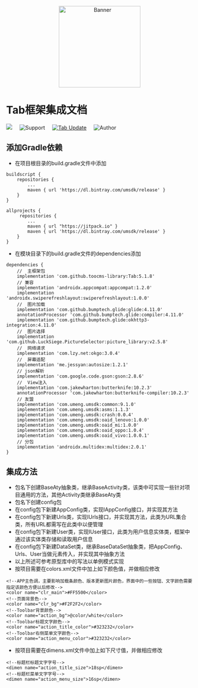 <p align="center">
  <img src="https://avatars3.githubusercontent.com/u/38806334?s=400&u=b20d7b719e126e45e3d45c0ff04d0597ae3ed703&v=4" width="220" height="220" alt="Banner" />
</p>

# Tab框架集成文档

[![](https://jitpack.io/v/toocms-library/Tab.svg)](https://jitpack.io/#toocms-library/Tab)&#160;&#160;&#160;&#160;&#160;![Support](https://img.shields.io/badge/API-19+-4BC51D.svg)&#160;&#160;&#160;&#160;&#160;[![Tab Update](https://img.shields.io/badge/更新-记录-4BC51D.svg)](https://github.com/toocms-library/Tab/releases)&#160;&#160;&#160;&#160;&#160;![Author](https://img.shields.io/badge/Author-Zero-4BC51D.svg)

## 添加Gradle依赖
- 在项目根目录的build.gradle文件中添加
```
buildscript {
    repositories {
        ...
        maven { url 'https://dl.bintray.com/umsdk/release' }
    }
}
```
```
allprojects {
     repositories {
        ...
        maven { url "https://jitpack.io" }
        maven { url 'https://dl.bintray.com/umsdk/release' }
    }
}
```
- 在模块目录下的build.gradle文件的dependencies添加
```
dependencies {
    //  主框架包
    implementation 'com.github.toocms-library:Tab:5.1.8'
    // 兼容
    implementation 'androidx.appcompat:appcompat:1.2.0'
    implementation 'androidx.swiperefreshlayout:swiperefreshlayout:1.0.0'
    //  图片加载
    implementation 'com.github.bumptech.glide:glide:4.11.0'
    annotationProcessor 'com.github.bumptech.glide:compiler:4.11.0'
    implementation 'com.github.bumptech.glide:okhttp3-integration:4.11.0'
    //  图片选择
    implementation 'com.github.LuckSiege.PictureSelector:picture_library:v2.5.8'
    //  网络请求
    implementation 'com.lzy.net:okgo:3.0.4'
    //  屏幕适配
    implementation 'me.jessyan:autosize:1.2.1'
    // json解析
    implementation 'com.google.code.gson:gson:2.8.6'
    //  View注入
    implementation 'com.jakewharton:butterknife:10.2.3'
    annotationProcessor 'com.jakewharton:butterknife-compiler:10.2.3'
    // 友盟
    implementation 'com.umeng.umsdk:common:9.1.0'
    implementation 'com.umeng.umsdk:asms:1.1.3'
    implementation 'com.umeng.umsdk:crash:0.0.4'
    implementation 'com.umeng.umsdk:oaid_lenovo:1.0.0'
    implementation 'com.umeng.umsdk:oaid_mi:1.0.0'
    implementation 'com.umeng.umsdk:oaid_oppo:1.0.4'
    implementation 'com.umeng.umsdk:oaid_vivo:1.0.0.1'
    // 分包
    implementation 'androidx.multidex:multidex:2.0.1'
}
```
## 集成方法
- 包名下创建BaseAty抽象类，继承BaseActivity类，该类中可实现一些针对项目通用的方法，其他Activity类继承BaseAty类
- 包名下创建config包
- 在config包下新建AppConfig类，实现IAppConfig接口，并实现其方法
- 在config包下新建Urls类，实现IUrls接口，并实现其方法，此类为URL集合类，所有URL都需写在此类中以便管理
- 在config包下新建User类，实现IUser接口，此类为用户信息实体类，框架中通过该实体类存储和读取用户信息
- 在config包下新建DataSet类，继承BaseDataSet抽象类，把AppConfig、Urls、User当做元素传入，并实现其中抽象方法
- 以上所述可参考原型库中的写法以单例模式实现
- 按项目需要在colors.xml文件中加上如下颜色值，并做相应修改
```
<!--APP主色调，主要影响加载条颜色、版本更新图片颜色，界面中的一些按钮、文字颜色需要指定该颜色方便以后修改-->
<color name="clr_main">#FF5500</color>
<!--页面背景色-->
<color name="clr_bg">#F2F2F2</color>
<!--Toolbar背景颜色-->
<color name="action_bg">@color/white</color>
<!--Toolbar标题文字颜色-->
<color name="action_title_color">#323232</color>
<!--Toolbar右侧菜单文字颜色-->
<color name="action_menu_color">#323232</color>
```
- 按项目需要在dimens.xml文件中加上如下尺寸值，并做相应修改
```
<!--标题栏标题文字字号-->
<dimen name="action_title_size">18sp</dimen>
<!--标题栏菜单文字字号-->
<dimen name="action_menu_size">16sp</dimen>
```

